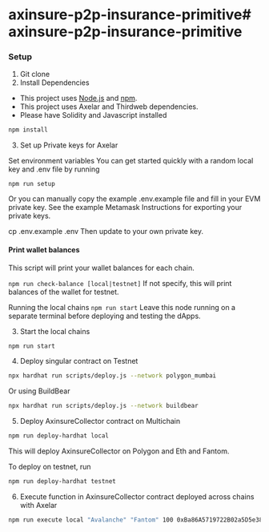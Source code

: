 # axinsure-p2p-insurance-primitive# axinsure-p2p-insurance-primitive

### Setup

1. Git clone
2. Install Dependencies

- This project uses [Node.js](https://nodejs.org/en/) and [npm](https://www.npmjs.com/).
- This project uses Axelar and Thirdweb dependencies.
- Please have Solidity and Javascript installed

```bash
npm install
```

3. Set up Private keys for Axelar

Set environment variables
You can get started quickly with a random local key and .env file by running

`npm run setup`

Or you can manually copy the example .env.example file and fill in your EVM private key. See the example Metamask Instructions for exporting your private keys.

cp .env.example .env
Then update to your own private key.

#### Print wallet balances

This script will print your wallet balances for each chain.

`npm run check-balance [local|testnet]`
If not specify, this will print balances of the wallet for testnet.

Running the local chains
`npm run start`
Leave this node running on a separate terminal before deploying and testing the dApps.

3. Start the local chains

```bash
npm run start
```

4. Deploy singular contract on Testnet

```bash
npx hardhat run scripts/deploy.js --network polygon_mumbai
```

Or using BuildBear

```bash
npx hardhat run scripts/deploy.js --network buildbear
```

5. Deploy AxinsureCollector contract on Multichain

```bash
npm run deploy-hardhat local
```

This will deploy AxinsureCollector on Polygon and Eth and Fantom.

To deploy on testnet, run

```bash
npm run deploy-hardhat testnet
```

6. Execute function in AxinsureCollector contract deployed across chains with Axelar

```bash
npm run execute local "Avalanche" "Fantom" 100 0xBa86A5719722B02a5D5e388999C25f3333c7A9fb
```
